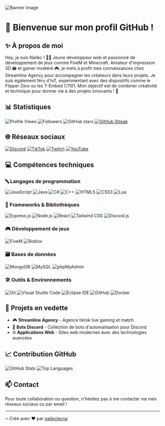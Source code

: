 ![Banner Image](banner.png)

# 👋 Bienvenue sur mon profil GitHub !

## ✨ À propos de moi
Hey, je suis Nailec ! 👨‍💻 Jeune développeur web et passionné de développement de jeux comme FiveM et Minecraft. Amateur d'impression 3D 🖨️ et gamer invétéré 🎮, je mets à profit mes connaissances chez Streamline Agency pour accompagner les créateurs dans leurs projets. Je suis également féru d'IoT, expérimentant avec des dispositifs comme le Flipper Zero ou les T-Embed C1101. Mon objectif est de combiner créativité et technique pour donner vie à des projets innovants ! 🚀

## 📊 Statistiques
![Profile Views](https://komarev.com/ghpvc/?username=naileclevrai&style=flat-square)
![Followers](https://img.shields.io/github/followers/naileclevrai?style=social)
![GitHub stars](https://img.shields.io/github/stars/naileclevrai?style=social)
[![GitHub Streak](https://streak-stats.demolab.com/?user=naileclevrai&theme=dark)](https://git.io/streak-stats)

## 🌐 Réseaux sociaux
[![Discord](https://img.shields.io/badge/Discord-7289DA?style=for-the-badge&logo=discord&logoColor=white)](https://discord.gg/streamlineagency)
[![TikTok](https://img.shields.io/badge/TikTok-000000?style=for-the-badge&logo=tiktok&logoColor=white)](https://tiktok.com/@nailecmc)
[![Twitch](https://img.shields.io/badge/Twitch-9146FF?style=for-the-badge&logo=twitch&logoColor=white)](https://twitch.tv/cmoinailec)
[![YouTube](https://img.shields.io/badge/YouTube-FF0000?style=for-the-badge&logo=youtube&logoColor=white)](https://youtube.com/@nailec-tech)

## 💻 Compétences techniques

### 🔤 Langages de programmation
![JavaScript](https://img.shields.io/badge/JavaScript-F7DF1E?style=for-the-badge&logo=javascript&logoColor=black)
![Java](https://img.shields.io/badge/Java-ED8B00?style=for-the-badge&logo=java&logoColor=white)
![C#](https://img.shields.io/badge/C%23-239120?style=for-the-badge&logo=c-sharp&logoColor=white)
![C++](https://img.shields.io/badge/C++-00599C?style=for-the-badge&logo=cplusplus&logoColor=white)
![HTML5](https://img.shields.io/badge/HTML5-E34F26?style=for-the-badge&logo=html5&logoColor=white)
![CSS3](https://img.shields.io/badge/CSS3-1572B6?style=for-the-badge&logo=css3&logoColor=white)
![Lua](https://img.shields.io/badge/Lua-2C2D72?style=for-the-badge&logo=lua&logoColor=white)

### 🧰 Frameworks & Bibliothèques
![Express.js](https://img.shields.io/badge/Express.js-404D59?style=for-the-badge&logo=express&logoColor=white)
![Node.js](https://img.shields.io/badge/Node.js-43853D?style=for-the-badge&logo=node.js&logoColor=white)
![React](https://img.shields.io/badge/React-20232A?style=for-the-badge&logo=react&logoColor=61DAFB)
![Tailwind CSS](https://img.shields.io/badge/Tailwind_CSS-38B2AC?style=for-the-badge&logo=tailwind-css&logoColor=white)
![Discord.js](https://img.shields.io/badge/Discord.js-5865F2?style=for-the-badge&logo=discord&logoColor=white)

### 🎮 Développement de jeux
![FiveM](https://img.shields.io/badge/FiveM_Lua-F57F17?style=for-the-badge&logo=lua&logoColor=white)
![Roblox](https://img.shields.io/badge/Roblox_Lua-00A2FF?style=for-the-badge&logo=roblox&logoColor=white)

### 🗃️ Bases de données
![MongoDB](https://img.shields.io/badge/MongoDB-4EA94B?style=for-the-badge&logo=mongodb&logoColor=white)
![MySQL](https://img.shields.io/badge/MySQL-00000F?style=for-the-badge&logo=mysql&logoColor=white)
![phpMyAdmin](https://img.shields.io/badge/phpMyAdmin-6C78AF?style=for-the-badge&logo=php&logoColor=white)

### 🛠️ Outils & Environnements
![Git](https://img.shields.io/badge/Git-F05032?style=for-the-badge&logo=git&logoColor=white)
![Visual Studio Code](https://img.shields.io/badge/VS_Code-0078D4?style=for-the-badge&logo=visual-studio-code&logoColor=white)
![Eclipse IDE](https://img.shields.io/badge/Eclipse-2C2255?style=for-the-badge&logo=eclipse&logoColor=white)
![GitHub](https://img.shields.io/badge/GitHub-100000?style=for-the-badge&logo=github&logoColor=white)
![Docker](https://img.shields.io/badge/Docker-2496ED?style=for-the-badge&logo=docker&logoColor=white)

## 🚀 Projets en vedette
- 🎮 **Streamline Agency** - Agence tiktok live gaming et match
- 🤖 **Bots Discord** - Collection de bots d'automatisation pour Discord
- 🌐 **Applications Web** - Sites web modernes avec des technologies avancées

## 📈 Contribution GitHub
![GitHub Stats](https://github-readme-stats.vercel.app/api?username=naileclevrai&show_icons=true&theme=radical)
![Top Languages](https://github-readme-stats.vercel.app/api/top-langs/?username=naileclevrai&layout=compact&theme=radical)

## 📫 Contact
Pour toute collaboration ou question, n'hésitez pas à me contacter via mes réseaux sociaux ou par email !


---
⭐️ Créé avec ❤️ par [naileclevrai](https://github.com/naileclevrai)

